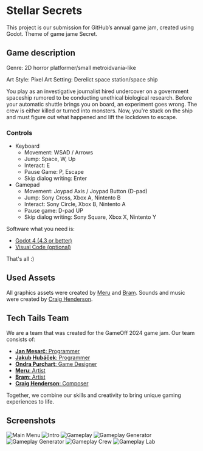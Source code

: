 # Stellar Secrets
This project is our submission for GitHub’s annual game jam, created using Godot. Theme of game jame Secret.

## Game description

Genre: 2D horror platformer/small metroidvania-like

Art Style: Pixel Art Setting: Derelict space station/space ship

You play as an investigative journalist hired undercover on a government spaceship rumored to be conducting unethical biological research. Before your automatic shuttle brings you on board, an experiment goes wrong. The crew is either killed or turned into monsters. Now, you're stuck on the ship and must figure out what happened and lift the lockdown to escape.

### Controls

* Keyboard
    * Movement: WSAD / Arrows
    * Jump: Space, W, Up
    * Interact: E
    * Pause Game: P, Escape
    * Skip dialog writing: Enter
* Gamepad
    * Movement: Joypad Axis / Joypad Button (D-pad)
    * Jump: Sony Cross, Xbox A, Nintento B
    * Interact: Sony Circle, Xbox B, Nintento A
    * Pause game: D-pad UP
    * Skip dialog writing:  Sony Square, Xbox X, Nintento Y

Software what you need is:

* [Godot 4 (4.3 or better)](https://godotengine.org/)
* [Visual Code (optional)](https://code.visualstudio.com/Download)

That's all :)

## Used Assets

All graphics assets were created by [Meru](https://merulon.itch.io/) and [Bram](https://simplepixelated.itch.io/).
Sounds and music were created by [Craig Henderson](https://www.youtube.com/@CraigHendersonMusic).

## Tech Tails Team

We are a team that was created for the GameOff 2024 game jam. Our team consists of:

- [**Jan Mesarč**: Programmer](https://janmesarc.online/)
- [**Jakub Hubáček**: Programmer](https://hubacekjakub.itch.io/)
- [**Ondra Purchart**: Game Designer](https://mountain-mist.itch.io/)
- [**Meru**: Artist](https://merulon.itch.io/)
- [**Bram**: Artist](https://simplepixelated.itch.io/)
- [**Craig Henderson**: Composer](https://www.youtube.com/@CraigHendersonMusic)

Together, we combine our skills and creativity to bring unique gaming experiences to life.

## Screenshots
![Main Menu](screenshots/main_menu.png)
![Intro](screenshots/intro_1.png)
![Gameplay](screenshots/gameplay_1.png)
![Gameplay Generator](screenshots/gameplay_generator_1.png)
![Gameplay Generator](screenshots/gameplay_generator_1.png)
![Gameplay Crew](screenshots/gameplay_crew_1.png)
![Gameplay Lab](screenshots/gameplay_lab_1.png)
